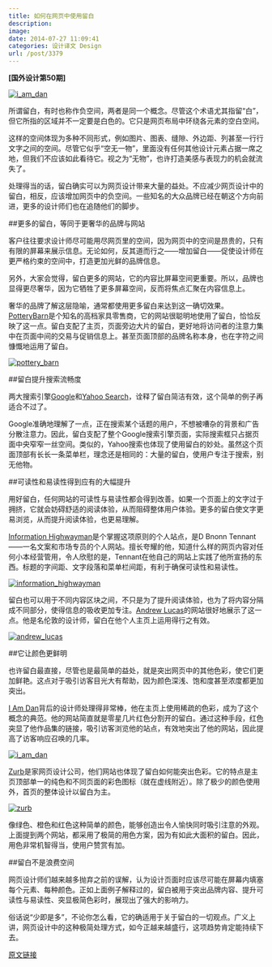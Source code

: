 ```yaml
---
title: 如何在网页中使用留白
description: 
image: 
date: 2014-07-27 11:09:41
categories: 设计译文 Design
url: /post/3379
---
```


**[国外设计第50期]**

[![i_am_dan](http://netdna.webdesignerdepot.com/uploads/2014/07/i_am_dan.jpg)](http://www.iamdan.net/)

所谓留白，有时也称作负空间，两者是同一个概念。尽管这个术语尤其指留“白”，但它所指的区域并不一定要是白色的。它只是网页布局中环绕各元素的空白空间。

这样的空间体现为多种不同形式，例如图片、图表、缝隙、外边距、列甚至一行行文字之间的空间。尽管它似乎“空无一物”，里面没有任何其他设计元素占据一席之地，但我们不应该如此看待它。视之为“无物”，也许打造美感与表现力的机会就流失了。

处理得当的话，留白确实可以为网页设计带来大量的益处。不应减少网页设计中的留白，相反，应该增加网页中的负空间。一些知名的大众品牌已经在朝这个方向前进，更多的设计师们也在追随他们的脚步。

##更多的留白，等同于更奢华的品牌与网站

客户往往要求设计师尽可能用尽网页里的空间，因为网页中的空间是昂贵的，只有有限的屏幕来展示信息。无论如何，反其道而行之——增加留白——促使设计师在更严格约束的空间中，打造更加光鲜的品牌信息。

另外，大家会觉得，留白更多的网站，它的内容比屏幕空间更重要。所以，品牌也显得更尽奢华，因为它牺牲了更多屏幕空间，反而将焦点汇聚在内容信息上。

奢华的品牌了解这层隐喻，通常都使用更多留白来达到这一确切效果。[PotteryBarn](http://www.potterybarn.com/)是个知名的高档家具零售商，它的网站很聪明地使用了留白，恰恰反映了这一点。留白支配了主页，页面旁边大片的留白，更好地将访问者的注意力集中在页面中间的交易与促销信息上。甚至页面顶部的品牌名称本身，也在字符之间慷慨地运用了留白。

[![pottery_barn](http://netdna.webdesignerdepot.com/uploads/2014/07/pottery_barn.jpg)](http://www.potterybarn.com/)

##留白提升搜索流畅度

两大搜索引擎[Google](http://google.com/)和[Yahoo Search](http://www.yahoo.com/)，诠释了留白简洁有效，这个简单的例子再适合不过了。

Google准确地理解了一点，正在搜索某个话题的用户，不想被嘈杂的背景和广告分散注意力。因此，留白支配了整个Google搜索引擎页面，实际搜索框只占据页面中央窄窄一丝空间。类似的，Yahoo搜索也体现了使用留白的妙处。虽然这个页面顶部有长长一条菜单栏，理念还是相同的：大量的留白，使用户专注于搜索，别无他物。

##可读性和易读性得到应有的大幅提升

用好留白，任何网站的可读性与易读性都会得到改善。如果一个页面上的文字过于拥挤，它就会妨碍舒适的阅读体验，从而阻碍整体用户体验。更多的留白使文字更易浏览，从而提升阅读体验，也更易理解。

[Information Highwayman](http://informationhighwayman.com/)是个掌握这项原则的个人站点，是D Bnonn Tennant——一名文案和市场专员的个人网站。擅长夸耀的他，知道什么样的网页内容对任何小本经营管用，令人欣慰的是，Tennant在他自己的网站上实践了他所宣扬的东西。标题的字间距、文字段落和菜单栏间距，有利于确保可读性和易读性。

[![information_highwayman](http://netdna.webdesignerdepot.com/uploads/2014/07/information_highwayman.jpg)](http://informationhighwayman.com/)

留白也可以用于不同内容区块之间，不只是为了提升阅读体验，也为了将内容分隔成不同部分，使得信息的吸收更加专注。[Andrew
Lucas](http://andyisonline.com/)的网站很好地展示了这一点。他是名伦敦的设计师，留白在他个人主页上运用得行之有效。

[![andrew_lucas](http://netdna.webdesignerdepot.com/uploads/2014/07/andrew_lucas.jpg)](http://andyisonline.com/)

##它让颜色更鲜明

也许留白最直接，尽管也是最简单的益处，就是突出网页中的其他色彩，使它们更加鲜艳。这点对于吸引访客目光大有帮助，因为颜色深浅、饱和度甚至浓度都更加突出。

[I Am Dan](http://www.iamdan.net/)背后的设计师处理得非常棒，他在主页上使用稀疏的色彩，成为了这个概念的典范。他的网站简直就是零星几片红色分割开的留白。通过这种手段，红色突显了他作品集的链接，吸引访客浏览他的站点，有效地突出了他的网站，因此提高了访客响应召唤的几率。

[![i_am_dan](http://netdna.webdesignerdepot.com/uploads/2014/07/i_am_dan.jpg)](http://www.iamdan.net/)

[Zurb](http://zurb.com/)是家网页设计公司，他们网站也体现了留白如何能突出色彩。它的特点是主页顶部单一的纯色和不同页面的彩色图标（就在虚线附近）。除了极少的颜色使用外，首页的整体设计以留白为主。

[![zurb](http://netdna.webdesignerdepot.com/uploads/2014/07/zurb.jpg)](http://zurb.com/)

像绿色、橙色和红色这种简单的颜色，能够创造出令人愉快同时吸引注意的外观。上面提到两个网站，都采用了极简的用色方案，因为有如此大面积的留白。因此，用色非常机智得当，使用户赞赏有加。

##留白不是浪费空间

网页设计师们越来越多抛弃之前的误解，认为设计页面时应该尽可能在屏幕内填塞每个元素、每种颜色。正如上面例子解释过的，留白被用于突出品牌内容、提升可读性与易读性、突显极简色彩时，展现出了强大的影响力。

俗话说“少即是多”，不论你怎么看，它的确适用于关于留白的一切观点。广义上讲，网页设计中的这种极简处理方式，如今正越来越盛行，这项趋势肯定能持续下去。

[原文链接](http://www.webdesignerdepot.com/2014/07/how-to-make-whitespace-work-on-the-web/)